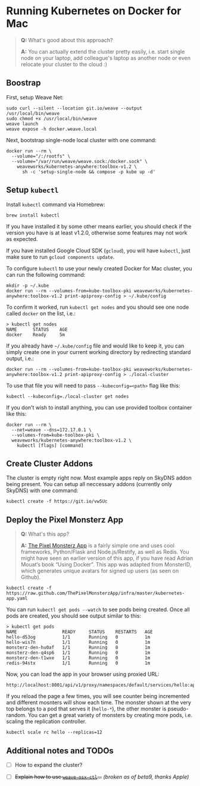 # Running Kubernetes on Docker for Mac

> **Q:** What's good about this approach?
>
> **A:** You can actually extend the cluster pretty easily, i.e. start single node on your laptop, add colleague's laptop as another node or even relocate your cluster to the cloud :)


## Boostrap

First, setup Weave Net:
```
sudo curl --silent --location git.io/weave --output /usr/local/bin/weave
sudo chmod +x /usr/local/bin/weave
weave launch
weave expose -h docker.weave.local
```

Next, bootstrap single-node local cluster with one command:
```
docker run --rm \
  --volume="/:/rootfs" \
  --volume="/var/run/weave/weave.sock:/docker.sock" \
    weaveworks/kubernetes-anywhere:toolbox-v1.2 \
      sh -c 'setup-single-node && compose -p kube up -d'
```

## Setup `kubectl`

Install `kubectl` command via Homebrew:
```
brew install kubectl
```

If you have installed it by some other means earlier, you should check if the version you have is at least v1.2.0,
otherwise some features may not work as expected.

If you have installed Google Cloud SDK (`gcloud`), you will have `kubectl`, just make sure to run `gcloud components update`.

To configure `kubectl` to use your newly created Docker for Mac cluster, you can run the following command:
```
mkdir -p ~/.kube
docker run --rm --volumes-from=kube-toolbox-pki weaveworks/kubernetes-anywhere:toolbox-v1.2 print-apiproxy-config > ~/.kube/config
```

To confirm it worked, run `kubectl get nodes` and you should see one node called `docker` on the list, i.e.:

```
> kubectl get nodes
NAME      STATUS    AGE
docker    Ready     5m
```

If you already have `~/.kube/config` file and would like to keep it, you can simply create one in your current working
directory by redirecting standard output, i.e.:
```
docker run --rm --volumes-from=kube-toolbox-pki weaveworks/kubernetes-anywhere:toolbox-v1.2 print-apiproxy-config > ./local-cluster
```
To use that file you will need to pass `--kubeconfig=<path>` flag like this:
```
kubectl --kubeconfig=./local-cluster get nodes
```

If you don't wish to install anything, you can use provided toolbox container like this:
```
docker run --rm \
  --net=weave --dns=172.17.0.1 \
  --volumes-from=kube-toolbox-pki \
  weaveworks/kubernetes-anywhere:toolbox-v1.2 \
    kubectl [flags] [command]
```

## Create Cluster Addons

The cluster is empty right now. Most example apps reply on SkyDNS addon being present. You can setup all neccessary
addons (currently only SkyDNS) with one command:
```
kubectl create -f https://git.io/vw5Uc
```

## Deploy the Pixel Monsterz App

> **Q:** What's this app?
>
> **A:** [The Pixel Monsterz App](https://github.com/ThePixelMonsterzApp) is a fairly simple one and uses cool frameworks,
> Python/Flask and Node.js/Restify, as well as Redis. You might have seen an earlier version of this app, if you have read
> Adrian Mouat’s book “Using Docker”. This app was adapted from MonsterID, which generates unique avatars for signed up users
> (as seen on Github).

```
kubectl create -f https://raw.github.com/ThePixelMonsterzApp/infra/master/kubernetes-app.yaml
```

You can run `kubectl get pods --watch` to see pods being created. Once all pods are created, you should see output
similar to this:

```
> kubectl get pods
NAME                 READY     STATUS    RESTARTS   AGE
hello-d53og          1/1       Running   0          1m
hello-wis7n          1/1       Running   0          1m
monsterz-den-hu0af   1/1       Running   0          1m
monsterz-den-q4sp6   1/1       Running   0          1m
monsterz-den-t1wxe   1/1       Running   0          1m
redis-94stx          1/1       Running   0          1m
```

Now, you can load the app in your browser using proxied URL:
```
http://localhost:8001/api/v1/proxy/namespaces/default/services/hello:app/
```

If you reload the page a few times, you will see counter being incremented and different mosnters will show each time. The
monster shown at the very top belongs to a pod that serves it (`hello-*`), the other monster is pseudo-random. You can get a great variety of monsters by creating more
pods, i.e. scaling the replication controller.

```
kubectl scale rc hello --replicas=12
```

## Additional notes and TODOs

- [ ] How to expand the cluster?
- [ ] <strike>Explain how to use [`weave-osx-ctl`](https://github.com/pidster/weave-osx-ctl/)...</strike> _(broken as of beta9, thanks Apple)_

